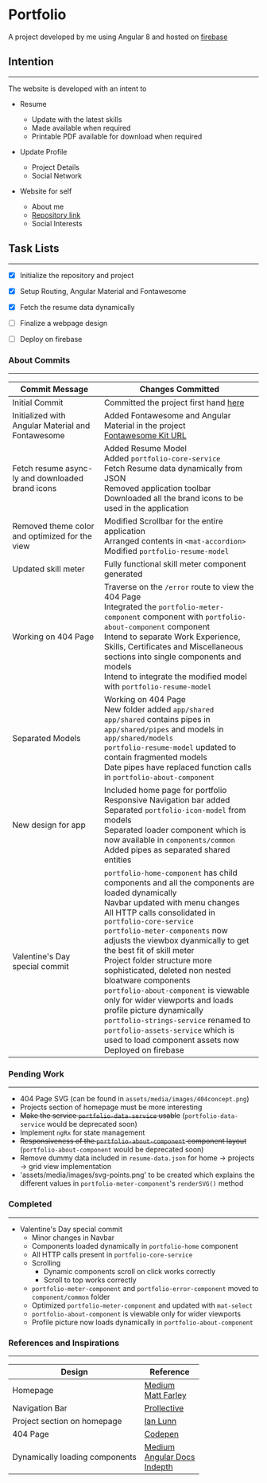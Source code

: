 # Portfolio

A project developed by me using Angular 8 and hosted on [firebase](https://usama-ansari-portfolio.firebaseapp.com/)

## Intention
  ---

The website is developed with an intent to

* Resume
  * Update with the latest skills
  * Made available when required
  * Printable PDF available for download when required

* Update Profile
  * Project Details
  * Social Network

* Website for self
  * About me
  * [Repository link](https://www.bitbucket.org/usama251993)
  * Social Interests

## Task Lists
  ---

- [x] Initialize the repository and project
- [x] Setup Routing, Angular Material and Fontawesome
- [x] Fetch the resume data dynamically
- [ ] Finalize a webpage design
- [ ] Deploy on firebase


### About Commits
  ---

| Commit Message | Changes Committed |
| --- | --- |
| Initial Commit | Committed the project first hand [here](https://www.bitbucket.org/usama251993) |
| Initialized with Angular Material and Fontawesome | Added Fontawesome and Angular Material in the project <br /> [Fontawesome Kit URL](https://kit.fontawesome.com/bcb780d829.js) |
| Fetch resume async-ly and downloaded brand icons | Added Resume Model <br /> Added `portfolio-core-service` <br /> Fetch Resume data dynamically from JSON <br /> Removed application toolbar <br /> Downloaded all the brand icons to be used in the application |
| Removed theme color and optimized for the view | Modified Scrollbar for the entire application <br /> Arranged contents in `<mat-accordion>` <br /> Modified `portfolio-resume-model` |
| Updated skill meter | Fully functional skill meter component generated |
| Working on 404 Page | Traverse on the `/error` route to view the 404 Page <br /> Integrated the `portfolio-meter-component` component with `portfolio-about-component` component <br /> Intend to separate Work Experience, Skills, Certificates and Miscellaneous sections into single components and models <br /> Intend to integrate the modified model with `portfolio-resume-model` |
| Separated Models | Working on 404 Page <br /> New folder added `app/shared` <br /> `app/shared` contains pipes in `app/shared/pipes` and models in `app/shared/models` <br /> `portfolio-resume-model` updated to contain fragmented models <br /> Date pipes have replaced function calls in `portfolio-about-component` |
| New design for app | Included home page for portfolio <br/> Responsive Navigation bar added <br /> Separated `portfolio-icon-model` from models <br /> Separated loader component which is now available in `components/common` <br /> Added pipes as separated shared entities |
| Valentine's Day special commit | `portfolio-home-component` has child components and all the components are loaded dynamically <br /> Navbar updated with menu changes <br /> All HTTP calls consolidated in `portfolio-core-service` <br /> `portfolio-meter-components` now adjusts the viewbox dyanmically to get the best fit of skill meter <br /> Project folder structure more sophisticated, deleted non nested bloatware components <br /> `portfolio-about-component` is viewable only for wider viewports and loads profile picture dynamically <br /> `portfolio-strings-service` renamed to `portfolio-assets-service` which is used to load component assets now <br /> Deployed on firebase

### Pending Work
  ---
* 404 Page SVG (can be found in `assets/media/images/404concept.png`)
* Projects section of homepage must be more interesting
* ~~Make the service `portfolio-data-service` usable~~ (`portfolio-data-service` would be deprecated soon)
* Implement `ngRx` for state management
* ~~Responsiveness of the `portfolio-about-component` component layout~~ (`portfolio-about-component` would be deprecated soon)
* Remove dummy data included in `resume-data.json` for home → projects → grid view implementation
* 'assets/media/images/svg-points.png' to be created which explains the different values in `portfolio-meter-component`'s `renderSVG()` method

### Completed
  ---
* Valentine's Day special commit
  * Minor changes in Navbar
  * Components loaded dynamically in `portfolio-home` component
  * All HTTP calls present in `portfolio-core-service`
  * Scrolling
    * Dynamic components scroll on click works correctly
    * Scroll to top works correctly
  * `portfolio-meter-component` and `portfolio-error-component` moved to `component/common` folder
  * Optimized `portfolio-meter-component` and updated with `mat-select`
  * `portfolio-about-component` is viewable only for wider viewports
  * Profile picture now loads dynamically in `portfolio-about-component`

### References and Inspirations
  ---

| Design | Reference |
| --- | --- |
| Homepage | [Medium](https://www.freecodecamp.org/news/15-web-developer-portfolios-to-inspire-you-137fb1743cae/) <br /> [Matt Farley](https://mattfarley.ca/) |
| Navigation Bar | [Prollective](https://www.prollective.com/) |
| Project section on homepage | [Ian Lunn](https://ianlunn.co.uk/) |
| 404 Page | [Codepen](https://codepen.io/janmez/pen/LJOdar) |
| Dynamically loading components | [Medium](https://medium.com/calyx/angular-dynamic-components-ffd16947fbef) <br /> [Angular Docs](https://angular.io/guide/dynamic-component-loader) <br /> [Indepth](https://indepth.dev/here-is-what-you-need-to-know-about-dynamic-components-in-angular/)